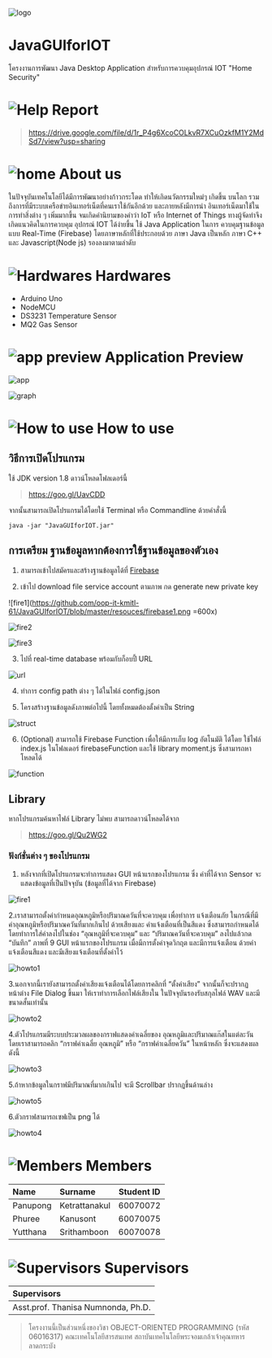 ![logo](https://github.com/oop-it-kmitl-61/JavaGUIforIOT/blob/master/resouces/logo.png)

# JavaGUIforIOT
โครงงานการพัฒนา Java Desktop Application สำหรับการควบคุมอุปกรณ์ IOT
"Home Security"

#  ![Help](https://github.com/oop-it-kmitl-61/JavaGUIforIOT/blob/master/resouces/Help.png) Report
> https://drive.google.com/file/d/1r_P4g6XcoCOLkvR7XCuOzkfM1Y2MdSd7/view?usp=sharing

#  ![home](https://github.com/oop-it-kmitl-61/JavaGUIforIOT/blob/master/resouces/Home.png)  About us
ในปัจจุบันเทคโนโลยีได้มีการพัฒนาอย่างก้าวกระโดด ทำให้เกิดนวัตกรรมใหม่ๆ เกิดขึ้น
บนโลก รวมถึงการที่มีระบบเครือข่ายอินเทอร์เน็ตที่คนเราใช้กันอีกด้วย และภายหลังมีการนำ
อินเทอร์เน็ตมาใช้ในการทำสิ่งต่าง ๆ เพิ่มมากขึ้น จนเกิดคำนิยามของคำว่า IoT หรือ Internet of
Things ทางผู้จัดทำจึงเกิดแนวคิดในการควบคุม อุปกรณ์ IOT ได้ง่ายขึ้น ใช้ Java Application ในการ
ควบคุมฐานข้อมูลแบบ Real-Time (Firebase) โดยภาษาหลักที่ใช้ประกอบด้วย ภาษา Java เป็นหลัก ภาษา
C++ และ Javascript(Node js) รองลงมาตามลำดับ

#  ![Hardwares](https://github.com/oop-it-kmitl-61/JavaGUIforIOT/blob/master/resouces/hard.png) Hardwares
- Arduino Uno
- NodeMCU
- DS3231 Temperature Sensor 
- MQ2 Gas Sensor

#  ![app preview](https://github.com/oop-it-kmitl-61/JavaGUIforIOT/blob/master/resouces/preview.png) Application Preview

![app](https://github.com/oop-it-kmitl-61/JavaGUIforIOT/blob/master/resouces/gui.png)

![graph](https://github.com/oop-it-kmitl-61/JavaGUIforIOT/blob/master/resouces/graph.png)


#  ![How to use](https://github.com/compro-itkmitl/777-traker/blob/master/resouces/Settings.png) How to use
## วิธีการเปิดโปรแกรม

ใช้ JDK version 1.8 ดาวน์โหลดโฟลเดอร์นี้

> https://goo.gl/UavCDD

จากนั้นสามารถเปิดโปรแกรมได้โดยใช้ Terminal หรือ Commandline ด้วยคำสั่งนี้

`java -jar "JavaGUIforIOT.jar" `

## การเตรียม ฐานข้อมูลหากต้องการใช้ฐานข้อมูลของตัวเอง

1. สามารถเข้าไปสมัครและสร้างฐานข้อมูลได้ที่ [Firebase](https://firebase.google.com/)

2. เข้าไป download file service account ตามภาพ กด generate new private key

![fire1](https://github.com/oop-it-kmitl-61/JavaGUIforIOT/blob/master/resouces/firebase1.png =600x)

![fire2](https://github.com/oop-it-kmitl-61/JavaGUIforIOT/blob/master/resouces/firebase2.png)

![fire3](https://github.com/oop-it-kmitl-61/JavaGUIforIOT/blob/master/resouces/firebase3.png)

3. ไปที่ real-time database พร้อมกับก็อบปี้ URL

![url](https://github.com/oop-it-kmitl-61/JavaGUIforIOT/blob/master/resouces/firebase4.png)

4. ทำการ config path ต่าง ๆ ได้ในไฟล์ config.json

5. โครงสร้างฐานข้อมูลดังภาพต่อไปนี้ โดยทั้งหมดต้องตั้งค่าเป็น String

![struct](https://github.com/oop-it-kmitl-61/JavaGUIforIOT/blob/master/resouces/firebase5.png)

6. (Optional) สามารถใช้ Firebase Function เพื่อให้มีการเก็บ log อัตโนมัติ ได้โดย ใช้ไฟล์ index.js ในโฟลเดอร์  firebaseFunction และใช้ library moment.js ซึ่งสามารถหาโหลดได้

![function](https://github.com/oop-it-kmitl-61/JavaGUIforIOT/blob/master/resouces/functions.png)

## Library

หากโปรแกรมค้นหาไฟล์ Library ไม่พบ สามารถดาวน์โหลดได้จาก
> https://goo.gl/Qu2WG2

### ฟังก์ชั่นต่าง ๆ ของโปรแกรม

1. หลังจากที่เปิดโปรแกรมจะทำการแสดง GUI หน้าแรกของโปรแกรม ซึ่ง ค่าที่ได้จาก Sensor จะแสดงข้อมูลที่เป็นปัจจุบัน (ข้อมูลที่ได้จาก Firebase)

![fire1](https://github.com/oop-it-kmitl-61/JavaGUIforIOT/blob/master/resouces/firebase1.png)

2.เราสามารถตั้งค่ากำหนดอุณหภูมิหรือปริมาณควันที่จะควบคุม เพื่อทำการ แจ้งเตือนภัย ในกรณีที่มีค่าอุณหภูมิหรือปริมาณควันที่มากเกินไป ด้วยเสียงและ คำแจ้งเตือนที่เป็นสีแดง ซึ่งสามารถกำหนดได้โดยทำการใส่ค่าลงไปในช่อง “อุณหภูมิที่จะควบคุม” และ “ปริมาณควันที่จะควบคุม” ลงไปแล้วกด “บันทึก” ภาพที่ 9 GUI หน้าแรกของโปรแกรม เมื่อมีการตั้งค่าจุดวิกฤต และมีการแจ้งเตือน ด้วยคำแจ้งเตือนสีแดง และมีเสียงแจ้งเตือนที่ตั้งค่าไว้

![howto1](https://github.com/oop-it-kmitl-61/JavaGUIforIOT/blob/master/resouces/howtouse1.png)

3.นอกจากนี้เรายังสามารถตั้งค่าเสียงแจ้งเตือนได้โดยการคลิกที่ “ตั้งค่าเสียง” จากนั้นก็จะปรากฏหน้าต่าง File Dialog ขึ้นมา ให้เราทำการเลือกไฟล์เสียงใน ในปัจจุบันรองรับสกุลไฟล์ WAV และมีขนาดสั้นเท่านั้น

![howto2](https://github.com/oop-it-kmitl-61/JavaGUIforIOT/blob/master/resouces/howtouse2.png)

4.ตัวโปรแกรมมีระบบประมวลผลของกราฟแสดงค่าเฉลี่ยของ อุณหภูมิและปริมาณแก๊สในแต่ละวัน โดยเราสามารถคลิก “กราฟค่าเฉลี่ย อุณหภูมิ” หรือ “กราฟค่าเฉลี่ยควัน” ในหน้าหลัก ซึ่งจะแสดงผลดังนี้

![howto3](https://github.com/oop-it-kmitl-61/JavaGUIforIOT/blob/master/resouces/howtouse3.png)

5.ถ้าหากข้อมูลในกราฟมีปริมาณที่มากเกินไป จะมี Scrollbar ปรากฎขึ้นด้านล่าง

![howto5](https://github.com/oop-it-kmitl-61/JavaGUIforIOT/blob/master/resouces/howtouse5.png)

6.ตัวกราฟสามารถเซฟเป็น png ได้

![howto4](https://github.com/oop-it-kmitl-61/JavaGUIforIOT/blob/master/resouces/howtouse4.png)

#  ![Members](https://github.com/oop-it-kmitl-61/JavaGUIforIOT/blob/master/resouces/Person.png) Members
| Name          | Surname       | Student ID |
| :------------ |:------------- |   :-----:  |
| Panupong      | Ketrattanakul |   60070072 |
| Phuree        | Kanusont      |   60070075 |
| Yutthana      | Srithamboon   |   60070078 |

#  ![Supervisors](https://github.com/oop-it-kmitl-61/JavaGUIforIOT/blob/master/resouces/Supervisor.png) Supervisors
| Supervisors         |
| :------------ |
| Asst.prof. Thanisa Numnonda, Ph.D. |


> โครงงานนี้เป็นส่วนหนึ่งของวิชา OBJECT-ORIENTED PROGRAMMING (รหัส 06016317) คณะเทคโนโลยีสารสนเทศ สถาบันเทคโนโลยีพระจอมเกล้าเจ้าคุณทหารลาดกระบัง
